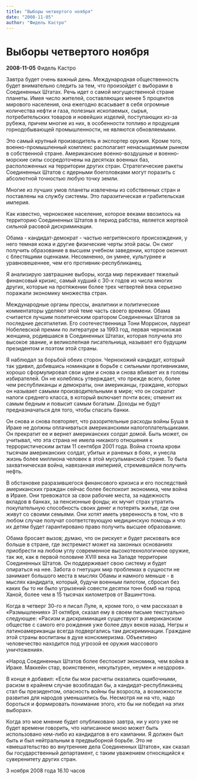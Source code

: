 ```yaml
---
title: "Выборы четвертого ноября"
date: "2008-11-05"
author: "Фидель Кастро"
---
```


# Выборы четвертого ноября

**2008-11-05** Фидель Кастро

Завтра будет очень важный день. Международная общественность будет внимательно следить за тем, что произойдет с выборами в Соединенных Штатах. Речь идет о самой могущественной стране планеты. Имея число жителей, составляющих менее 5 процентов мирового населения, она ежегодно всасывает в себя огромные количества нефти и газа, полезных ископаемых, сырья, потребительских товаров и новейших изделий, поступающих из-за рубежа, причем многие из них, в особенности топливо и продукция горнодобывающей промышленности, не являются обновляемыми.

Это самый крупный производитель и экспортер оружия. Кроме того, военно-промышленный комплекс располагает ненасыщаемым рынком в собственной стране. Американские военно-воздушные и военно-морские силы сосредоточены на десятках военных баз, расположенных на территории других стран. Стратегические ракеты Соединенных Штатов с ядерными боеголовками могут поразить с абсолютной точностью любую точку земли.

Многие из лучших умов планеты извлечены из собственных стран и поставлены на службу системы. Это паразитическая и грабительская империя.

Как известно, чернокожее население, которое веками ввозилось на территорию Соединенных Штатов в период рабства, является жертвой сильной расовой дискриминации.

Обама - кандидат-демократ - частью негритянского происхождения, у него темная кожа и другие физические черты этой расы. Он смог получить образование в высшем учебном заведении, которое окончил с блестящими оценками. Несомненно, он умнее, культурнее и уравновешеннее, чем его противник-республиканец.

Я анализирую завтрашние выборы, когда мир переживает тяжелый финансовый кризис, самый худший с 30-х годов из числа многих других, которые на протяжении более трех четвертей века серьезно поражали экономику множества стран.

Международные органы прессы, аналитики и политические комментаторы уделяют этой теме часть своего времени. Обама считается лучшим политическим оратором Соединенных Штатов за последние десятилетия. Его соотечественница Тони Моррисон, лауреат Нобелевской премии по литературе за 1993 год, первая чернокожая женщина, родившаяся в Соединенных Штатах, которая получила это высокое звание, и великолепная писательница, называет его будущим президентом и поэтом этой страны.

Я наблюдал за борьбой обеих сторон. Чернокожий кандидат, который так удивил, добившись номинации в борьбе с сильными противниками, хорошо сформулировал свои идеи и снова и снова вбивает их в головы избирателей. Он не колеблясь утверждает, что прежде всего, более чем республиканцы и демократы, они американцы, граждане, которых он называет самыми производительными в мире; что он сократит налоги среднего класса, в который включает почти всех; отменит их самым бедным и повысит самым богатым. Доходы не будут предназначаться для того, чтобы спасать банки.

Он снова и снова повторяет, что разорительные расходы войны Буша в Ираке не должны оплачиваться американскими налогоплательщиками. Он прекратит ее и вернет американских солдат домой. Быть может, он учитывал, что эта страна не имела никакого отношения к террористическим актам 11 сентября 2001 года. Война стоила крови тысячам американских солдат, убитых и раненых в боях, и унесла жизнь более миллиона человек в этой мусульманской стране. То была захватническая война, навязанная империей, стремившейся получить нефть.

В обстановке разразившегося финансового кризиса и его последствий американских граждан сейчас более беспокоит экономика, чем война в Ираке. Они тревожатся за свои рабочие места, за надежность вкладов в банках, за пенсионные фонды; их мучит страх утратить покупательную способность своих денег и потерять жилье, где они живут со своими семьями. Они хотят иметь уверенность в том, что в любом случае получат соответствующую медицинскую помощь и что их детям будет гарантировано право получить высшее образование.

Обама бросает вызов; думаю, что он рискует и будет рисковать все больше в стране, где экстремист может на законных основаниях приобрести на любом углу современное высокотехнологичное оружие, так же, как в первой половине XVIII века на Западе территории Соединенных Штатов. Он поддерживает свою систему и будет опираться на нее. Забота о гнетущих мир проблемах в сущности не занимает большого места в мыслях Обамы и намного меньше - в мыслях кандидата, который, будучи военным пилотом, сбросил без каких бы то ни было угрызений совести десятки тонн бомб на город Ханой, более чем в 15 тысячах километров от Вашингтона.

Когда в четверг 30-го я писал Луле, я, кроме того, о чем рассказал в «Размышлениях» 31 октября, сказал ему в своем письме текстуально следующее: «Расизм и дискриминация существуют в американском обществе с самого его рождения уже более двух веков назад. Негры и латиноамериканцы всегда подвергались там дискриминации. Граждане этой страны воспитаны в духе консюмеризма. Объективно человечество находится под угрозой ее оружия массового уничтожения».

«Народ Соединенных Штатов более беспокоит экономика, чем война в Ираке. Маккейн стар, воинственен, некультурен, неумен и нездоров».

В конце я добавил: «Если бы мои расчеты оказались ошибочными, расизм в крайнем случае возобладал бы, а кандидат-республиканец стал бы президентом, опасность войны бы возросла, а возможности развития для народов уменьшились бы. Несмотря ни на что, надо бороться и формировать понимание этого, кто бы ни победил на этих выборах».

Когда это мое мнение будет опубликовано завтра, ни у кого уже не будет времени говорить, что написанное мною может быть использовано кем-либо из кандидатов в его кампании. Я должен был быть и был нейтральным в предвыборной борьбе. Это не «вмешательство во внутренние дела Соединенных Штатов», как сказал бы государственный департамент, с таким уважением относящийся к суверенитету других стран.

3 ноября 2008 года 16.10 часов